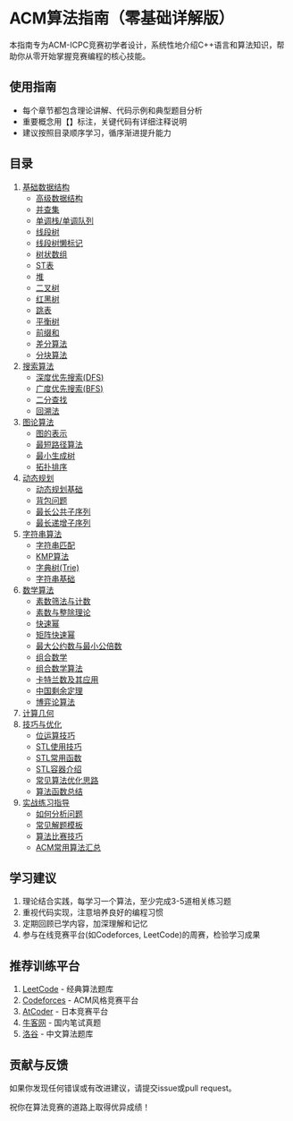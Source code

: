# ACM算法指南（零基础详解版）

本指南专为ACM-ICPC竞赛初学者设计，系统性地介绍C++语言和算法知识，帮助你从零开始掌握竞赛编程的核心技能。

## 使用指南

- 每个章节都包含理论讲解、代码示例和典型题目分析
- 重要概念用【】标注，关键代码有详细注释说明
- 建议按照目录顺序学习，循序渐进提升能力

## 目录

1. [基础数据结构](./数据结构/基础数据结构.md)
   - [高级数据结构](./数据结构/高级数据结构概述.md)
   - [并查集](./数据结构/并查集.md)
   - [单调栈/单调队列](./数据结构/单调栈和单调队列.md)
   - [线段树](./数据结构/线段树.md)
   - [线段树懒标记](./数据结构/线段树懒标记.md)
   - [树状数组](./数据结构/树状数组.md)
   - [ST表](./数据结构/ST表.md)
   - [堆](./数据结构/堆.md)
   - [二叉树](./数据结构/二叉树.md)
   - [红黑树](./数据结构/红黑树.md)
   - [跳表](./数据结构/跳表.md)
   - [平衡树](./数据结构/平衡树.md)
   - [前缀和](./数据结构/前缀和.md)
   - [差分算法](./数据结构/差分算法.md)
   - [分块算法](./数据结构/分块算法.md)
2. [搜索算法](./搜索算法/搜索算法概述.md)
   - [深度优先搜索(DFS)](./搜索算法/深度优先搜索.md)
   - [广度优先搜索(BFS)](./搜索算法/广度优先搜索.md)
   - [二分查找](./搜索算法/二分查找.md)
   - [回溯法](./搜索算法/回溯法.md)
3. [图论算法](./图论算法/图论概述.md)
   - [图的表示](./图论算法/图的表示.md)
   - [最短路径算法](./图论算法/最短路径算法.md)
   - [最小生成树](./图论算法/最小生成树.md)
   - [拓扑排序](./图论算法/拓扑排序.md)
4. [动态规划](./动态规划/动态规划概述.md)
   - [动态规划基础](./动态规划/动态规划基础.md)
   - [背包问题](./动态规划/背包问题.md)
   - [最长公共子序列](./动态规划/最长公共子序列.md)
   - [最长递增子序列](./动态规划/最长递增子序列.md)
5. [字符串算法](./字符串算法/字符串算法概述.md)
   - [字符串匹配](./字符串算法/字符串匹配.md)
   - [KMP算法](./字符串算法/KMP算法.md)
   - [字典树(Trie)](./字符串算法/字典树.md)
   - [字符串基础](./string.md)
6. [数学算法](./数学算法/数学算法概述.md)
   - [素数筛法与计数](./数学算法/素数筛法与计数.md)
   - [素数与整除理论](./数学算法/素数与整除理论.md)
   - [快速幂](./数学算法/快速幂.md)
   - [矩阵快速幂](./数学算法/矩阵快速幂.md)
   - [最大公约数与最小公倍数](./数学算法/最大公约数与最小公倍数.md)
   - [组合数学](./数学算法/组合数学.md)
   - [组合数学算法](./数学算法/组合数学算法.md)
   - [卡特兰数及其应用](./数学算法/卡特兰数及其应用.md)
   - [中国剩余定理](./数学算法/中国剩余定理.md)
   - [博弈论算法](./数学算法/博弈论算法.md)
7. [计算几何](./计算几何.md)
8. [技巧与优化](./技巧与优化/技巧与优化概述.md)
   - [位运算技巧](./技巧与优化/位运算技巧.md)
   - [STL使用技巧](./技巧与优化/STL使用技巧.md)
   - [STL常用函数](./STL常用函数.md)
   - [STL容器介绍](./stl容器.md)
   - [常见算法优化思路](./技巧与优化/常见算法优化思路.md)
   - [算法函数总结](./算法函数.md)
9. [实战练习指导](./实战练习指导/实战练习概述.md)
    - [如何分析问题](./实战练习指导/如何分析问题.md)
    - [常见解题模板](./实战练习指导/常见解题模板.md)
    - [算法比赛技巧](./实战练习指导/算法比赛技巧.md)
    - [ACM常用算法汇总](./ACM常用算法.md)

## 学习建议

1. 理论结合实践，每学习一个算法，至少完成3-5道相关练习题
2. 重视代码实现，注意培养良好的编程习惯
3. 定期回顾已学内容，加深理解和记忆
4. 参与在线竞赛平台(如Codeforces, LeetCode)的周赛，检验学习成果

## 推荐训练平台

1. [LeetCode](https://leetcode.com/) - 经典算法题库
2. [Codeforces](https://codeforces.com/) - ACM风格竞赛平台
3. [AtCoder](https://atcoder.jp/) - 日本竞赛平台
4. [牛客网](https://www.nowcoder.com/) - 国内笔试真题
5. [洛谷](https://www.luogu.com.cn/) - 中文算法题库

## 贡献与反馈

如果你发现任何错误或有改进建议，请提交issue或pull request。

祝你在算法竞赛的道路上取得优异成绩！

